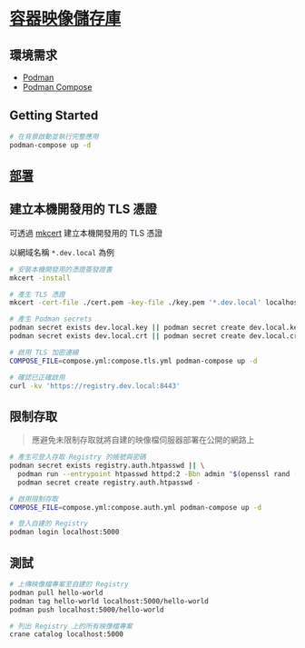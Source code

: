 # [容器映像儲存庫](https://docs.docker.com/registry/)

## 環境需求

- [Podman](https://podman.io/)
- [Podman Compose](https://github.com/containers/podman-compose)

## Getting Started

```sh
# 在背景啟動並執行完整應用
podman-compose up -d
```

## [部署](https://distribution.github.io/distribution/about/deploying/)

## 建立本機開發用的 TLS 憑證

可透過 [mkcert](https://github.com/FiloSottile/mkcert) 建立本機開發用的 TLS 憑證

以網域名稱 `*.dev.local` 為例

```sh
# 安裝本機開發用的憑證簽發證書
mkcert -install

# 產生 TLS 憑證
mkcert -cert-file ./cert.pem -key-file ./key.pem '*.dev.local' localhost

# 產生 Podman secrets
podman secret exists dev.local.key || podman secret create dev.local.key ./key.pem
podman secret exists dev.local.crt || podman secret create dev.local.crt ./cert.pem

# 啟用 TLS 加密連線
COMPOSE_FILE=compose.yml:compose.tls.yml podman-compose up -d

# 確認已正確啟用
curl -kv 'https://registry.dev.local:8443'
```

## 限制存取

> 應避免未限制存取就將自建的映像檔伺服器部署在公開的網路上

```sh
# 產生可登入存取 Registry 的帳號與密碼
podman secret exists registry.auth.htpasswd || \
  podman run --entrypoint htpasswd httpd:2 -Bbn admin "$(openssl rand -base64 16)" | \
  podman secret create registry.auth.htpasswd -

# 啟用限制存取
COMPOSE_FILE=compose.yml:compose.auth.yml podman-compose up -d

# 登入自建的 Registry
podman login localhost:5000
```

## 測試

```sh
# 上傳映像檔專案至自建的 Registry
podman pull hello-world
podman tag hello-world localhost:5000/hello-world
podman push localhost:5000/hello-world

# 列出 Registry 上的所有映像檔專案
crane catalog localhost:5000
```
